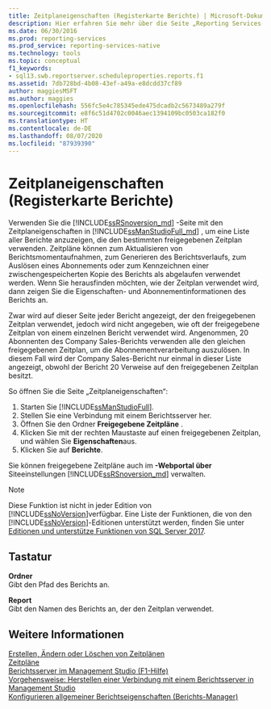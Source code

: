 ```yaml
---
title: Zeitplaneigenschaften (Registerkarte Berichte) | Microsoft-Dokumentation
description: Hier erfahren Sie mehr über die Seite „Reporting Services-Zeitplaneigenschaften“ in SQL Server Management Studio, auf der alle Berichte für einen bestimmten freigegebenen Zeitplan aufgelistet sind.
ms.date: 06/30/2016
ms.prod: reporting-services
ms.prod_service: reporting-services-native
ms.technology: tools
ms.topic: conceptual
f1_keywords:
- sql13.swb.reportserver.scheduleproperties.reports.f1
ms.assetid: 7db728bd-4b08-43ef-a49a-e8dcdd37cf89
author: maggiesMSFT
ms.author: maggies
ms.openlocfilehash: 556fc5e4c785345ede475dcadb2c5673489a279f
ms.sourcegitcommit: e8f6c51d4702c0046aec1394109bc0503ca182f0
ms.translationtype: HT
ms.contentlocale: de-DE
ms.lasthandoff: 08/07/2020
ms.locfileid: "87939390"
---
```

# <a name="schedule-properties-reports-page"></a>Zeitplaneigenschaften (Registerkarte Berichte)
  Verwenden Sie die [!INCLUDE[ssRSnoversion_md](../../includes/ssrsnoversion-md.md)] -Seite mit den Zeitplaneigenschaften in [!INCLUDE[ssManStudioFull_md](../../includes/ssmanstudiofull-md.md)] , um eine Liste aller Berichte anzuzeigen, die den bestimmten freigegebenen Zeitplan verwenden. Zeitpläne können zum Aktualisieren von Berichtsmomentaufnahmen, zum Generieren des Berichtsverlaufs, zum Auslösen eines Abonnements oder zum Kennzeichnen einer zwischengespeicherten Kopie des Berichts als abgelaufen verwendet werden. Wenn Sie herausfinden möchten, wie der Zeitplan verwendet wird, dann zeigen Sie die Eigenschaften- und Abonnementinformationen des Berichts an.  
  
 Zwar wird auf dieser Seite jeder Bericht angezeigt, der den freigegebenen Zeitplan verwendet, jedoch wird nicht angegeben, wie oft der freigegebene Zeitplan von einem einzelnen Bericht verwendet wird. Angenommen, 20 Abonnenten des Company Sales-Berichts verwenden alle den gleichen freigegebenen Zeitplan, um die Abonnementverarbeitung auszulösen. In diesem Fall wird der Company Sales-Bericht nur einmal in dieser Liste angezeigt, obwohl der Bericht 20 Verweise auf den freigegebenen Zeitplan besitzt.  
  
 So öffnen Sie die Seite „Zeitplaneigenschaften“:
 1. Starten Sie [!INCLUDE[ssManStudioFull](../../includes/ssmanstudiofull-md.md)].
 2. Stellen Sie eine Verbindung mit einem Berichtsserver her.
 3. Öffnen Sie den Ordner **Freigegebene Zeitpläne** .
 4. Klicken Sie mit der rechten Maustaste auf einen freigegebenen Zeitplan, und wählen Sie **Eigenschaften**aus.
 5. Klicken Sie auf **Berichte**.  
  
  Sie können freigegebene Zeitpläne auch im **-Webportal über** Siteeinstellungen [!INCLUDE[ssRSnoversion_md](../../includes/ssrsnoversion-md.md)] verwalten.
  
> [!NOTE]  
>  Diese Funktion ist nicht in jeder Edition von [!INCLUDE[ssNoVersion](../../includes/ssnoversion-md.md)]verfügbar. Eine Liste der Funktionen, die von den [!INCLUDE[ssNoVersion](../../includes/ssnoversion-md.md)]-Editionen unterstützt werden, finden Sie unter [Editionen und unterstütze Funktionen von SQL Server 2017](../../sql-server/editions-and-components-of-sql-server-2017.md).  
  
## <a name="options"></a>Tastatur  
 **Ordner**  
 Gibt den Pfad des Berichts an.  
  
 **Report**  
 Gibt den Namen des Berichts an, der den Zeitplan verwendet.  
  
## <a name="see-also"></a>Weitere Informationen  
 [Erstellen, Ändern oder Löschen von Zeitplänen](../../reporting-services/subscriptions/create-modify-and-delete-schedules.md)   
 [Zeitpläne](../../reporting-services/subscriptions/schedules.md)   
 [Berichtsserver im Management Studio (F1-Hilfe)](../../reporting-services/tools/report-server-in-management-studio-f1-help.md)   
 [Vorgehensweise: Herstellen einer Verbindung mit einem Berichtsserver in Management Studio](../../reporting-services/tools/connect-to-a-report-server-in-management-studio.md)   
 [Konfigurieren allgemeiner Berichtseigenschaften (Berichts-Manager)](https://docs.microsoft.com/sql/reporting-services/reports/configure-execution-properties-for-a-report-report-manager)  
  
  

